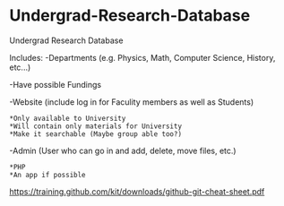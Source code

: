 # Undergrad-Research-Database
Undergrad Research Database

Includes:
-Departments (e.g. Physics, Math, Computer Science, History, etc...)

-Have possible Fundings

-Website (include log in for Faculity members as well as Students)

    *Only available to University
    *Will contain only materials for University
    *Make it searchable (Maybe group able too?)
    
-Admin (User who can go in and add, delete, move files, etc.)

    *PHP
    *An app if possible
    
https://training.github.com/kit/downloads/github-git-cheat-sheet.pdf
